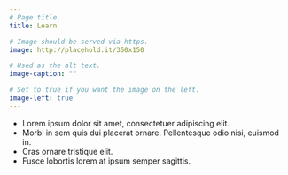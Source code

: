 ```yaml
---
# Page title.
title: Learn

# Image should be served via https.
image: http://placehold.it/350x150

# Used as the alt text.
image-caption: ""

# Set to true if you want the image on the left.
image-left: true
---
```


* Lorem ipsum dolor sit amet, consectetuer adipiscing elit.
* Morbi in sem quis dui placerat ornare. Pellentesque odio nisi, euismod in.
* Cras ornare tristique elit.
* Fusce lobortis lorem at ipsum semper sagittis.
